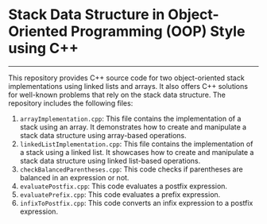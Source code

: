 # Stack Data Structure in Object-Oriented Programming (OOP) Style using C++

---


This repository provides C++ source code for two object-oriented stack implementations using linked lists and arrays. It also offers C++ solutions for well-known problems that rely on the stack data structure. The repository includes the following files:

1. `arrayImplementation.cpp`: This file contains the implementation of a stack using an array. It demonstrates how to create and manipulate a stack data structure using array-based operations.
2. `linkedListImplementation.cpp`: This file contains the implementation of a stack using a linked list. It showcases how to create and manipulate a stack data structure using linked list-based operations.
3. `checkBalancedParentheses.cpp`: This code checks if parentheses are balanced in an expression or not.
4. `evaluatePostfix.cpp`: This code evaluates a postfix expression.
5. `evaluatePrefix.cpp`: This code evaluates a prefix expression.
6. `infixToPostfix.cpp`: This code converts an infix expression to a postfix expression.
